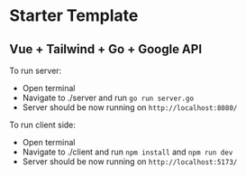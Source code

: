 # Starter Template

## Vue + Tailwind + Go + Google API

To run server:
- Open terminal
- Navigate to ./server and run ```go run server.go```
- Server should be now running on ```http://localhost:8080/```


To run client side:
- Open terminal
- Navigate to ./client and run ```npm install``` and ```npm run dev```
- Server should be now running on ```http://localhost:5173/```